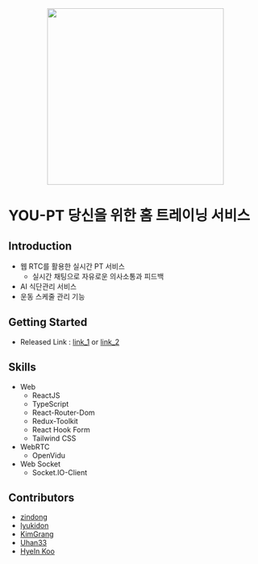 <div align="center">
  <img src="https://github.com/you-pt/fe/assets/64675543/bc080107-966b-4738-86ee-263ae2a1a650" width="350px" />
</div>

# YOU-PT 당신을 위한 홈 트레이닝 서비스

## Introduction
- 웹 RTC를 활용한 실시간 PT 서비스
  - 실시간 채팅으로 자유로운 의사소통과 피드백
- AI 식단관리 서비스
- 운동 스케줄 관리 기능

## Getting Started
- Released Link : [link_1](https://jd-develop.shop/) or [link_2](https://youpt.netlify.app/)

## Skills
- Web
  - ReactJS
  - TypeScript
  - React-Router-Dom
  - Redux-Toolkit
  - React Hook Form
  - Tailwind CSS
- WebRTC
  - OpenVidu
- Web Socket
  - Socket.IO-Client

## Contributors
  - [zindong](https://github.com/Jindonglee)
  - [lyukidon](https://github.com/lyukidon)
  - [KimGrang](https://github.com/KimGrang)
  - [Uhan33](https://github.com/Uhan33)
  - [HyeIn Koo](https://github.com/ghi3621)
